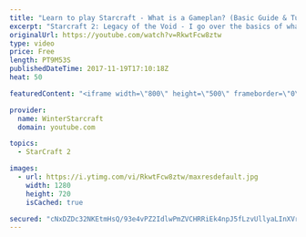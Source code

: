 ```yaml
---
title: "Learn to play Starcraft - What is a Gameplan? (Basic Guide & Tutorial)"
excerpt: "Starcraft 2: Legacy of the Void - I go over the basics of what a gameplan in starcraft 2 is and how to put one together.  Note this is not a guide on WHAT gameplan you should be using as each race!"
originalUrl: https://youtube.com/watch?v=RkwtFcw8ztw
type: video
price: Free
length: PT9M53S
publishedDateTime: 2017-11-19T17:10:18Z
heat: 50

featuredContent: "<iframe width=\"800\" height=\"500\" frameborder=\"0\" src=\"https://www.youtube.com/embed/RkwtFcw8ztw\" allow=\"accelerometer; autoplay; encrypted-media; gyroscope; picture-in-picture\" allowfullscreen></iframe>"

provider:
  name: WinterStarcraft
  domain: youtube.com

topics:
  - StarCraft 2

images:
  - url: https://i.ytimg.com/vi/RkwtFcw8ztw/maxresdefault.jpg
    width: 1280
    height: 720
    isCached: true

secured: "cNxDZDc32NKEtmHsQ/93e4vPZ2IdlwPmZVCHRRiEk4npJ5fLzvUllyaLInXVrgpZS+9NDEsEvR4H+fmXpjnePIK6qztrwZ8UmLbM4La068yehD4avv5sdZYdtjAP48u+ghGFe46Qkg6va0VtwkjZ0GROmJwdbkdvAu+3NZ6jeFUt2eWOFZgAUv+L8tggXKYeN9ghPxlk6dUo5bhXLeWVNE+N8t6pLpVOVxT9bffPTLObWFM/QIz0QUMIiAG3gcqeuH51WpIxmmbvb2CepQMiVebacXZgQY7tjxR35+EHo536Ew9wSmP+KIhsNASzgZFG6JuEzCaoTtvu+7g3wCQc1v7eIS9D5Rol339NqT9kLdsvVurqUsTGXVxYvApwBpfsROpoUFzSmDIA7Cxj44BymSQkZoXP+oVgNVvGZBWaLFI=;LMX4ogfA5DS7kSMMQ3hUfQ=="
---
```


